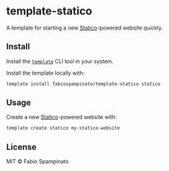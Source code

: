 # template-statico

A template for starting a new [Statico](https://github.com/fabiospampinato/statico)-powered website quickly.

## Install

Install the [`template`](https://github.com/fabiospampinato/template) CLI tool in your system.

Install the template locally with:

```sh
template install fabiospampinato/template-statico statico
```

## Usage

Create a new [Statico](https://github.com/fabiospampinato/statico)-powered website with:

```sh
template create statico my-statico-website
```

## License

MIT © Fabio Spampinato
